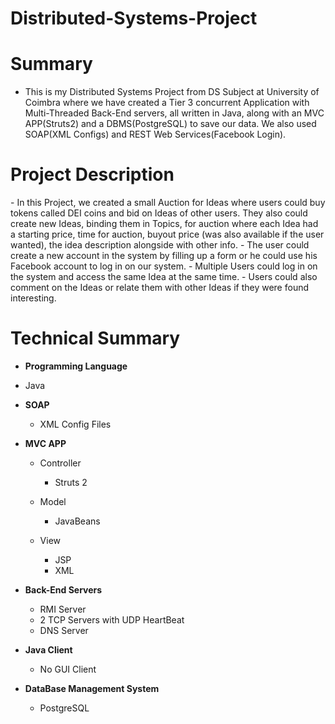 # Distributed-Systems-Project

# Summary

- This is my Distributed Systems Project from DS Subject at University of Coimbra where we have created a Tier 3 concurrent Application with Multi-Threaded Back-End servers, all written in Java, along with an MVC APP(Struts2) and a DBMS(PostgreSQL) to save our data. We also used SOAP(XML Configs) and REST Web Services(Facebook Login).


<h1> Project Description </h1>
- In this Project, we created a small Auction for Ideas where users could buy tokens called DEI coins and bid on Ideas of other users. They also could create new Ideas, binding them in Topics, for auction where each Idea had a starting price, time for auction, buyout price (was also available if the user wanted), the idea description alongside with other info.
- The user could create a new account in the system by filling up a form or he could use his Facebook account to log in on our system.
- Multiple Users could log in on the system and access the same Idea at the same time.
- Users could also comment on the Ideas or relate them with other Ideas if they were found interesting.

# Technical Summary

- <strong>Programming Language</strong>
 - Java

- <strong>SOAP</strong>
  - XML Config Files

- <strong>MVC APP</strong>

  - Controller
     - Struts 2  

  - Model
    - JavaBeans
  
  - View
    - JSP
    - XML

- <strong>Back-End Servers</strong>
  - RMI Server
  - 2 TCP Servers with UDP HeartBeat
  - DNS Server

- <strong> Java Client </strong>
    -  No GUI Client

- <strong>DataBase Management System</strong>
  - PostgreSQL
  


